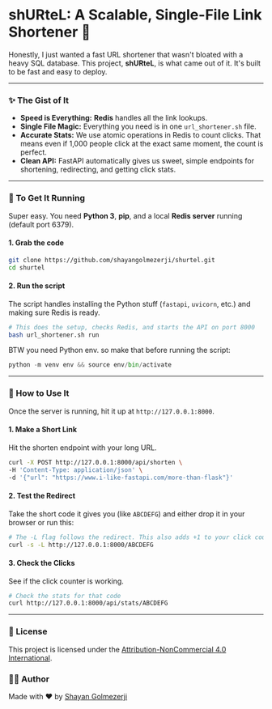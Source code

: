 # shURteL: A Scalable, Single-File Link Shortener 🚀

Honestly, I just wanted a fast URL shortener that wasn't bloated with a heavy SQL database. This project, **shURteL**, is what came out of it. It's built to be fast and easy to deploy.

---

### ✨ The Gist of It

 * **Speed is Everything:** **Redis** handles all the link lookups.
 * **Single File Magic:** Everything you need is in one `url_shortener.sh` file.
 * **Accurate Stats:** We use atomic operations in Redis to count clicks. That means even if 1,000 people click at the exact same moment, the count is perfect.
 * **Clean API:** FastAPI automatically gives us sweet, simple endpoints for shortening, redirecting, and getting click stats.

---

### 🚀 To Get It Running

Super easy. You need **Python 3**, **pip**, and a local **Redis server** running (default port 6379).

#### 1. Grab the code

```bash
git clone https://github.com/shayangolmezerji/shurtel.git
cd shurtel
````

#### 2\. Run the script

The script handles installing the Python stuff (`fastapi`, `uvicorn`, etc.) and making sure Redis is ready.

```bash
# This does the setup, checks Redis, and starts the API on port 8000
bash url_shortener.sh run
```
BTW you need Python env. so make that before running the script:

```python
python -m venv env && source env/bin/activate
```

-----

### 🧠 How to Use It

Once the server is running, hit it up at `http://127.0.0.1:8000`.

#### 1\. Make a Short Link

Hit the shorten endpoint with your long URL.

```bash
curl -X POST http://127.0.0.1:8000/api/shorten \
-H 'Content-Type: application/json' \
-d '{"url": "https://www.i-like-fastapi.com/more-than-flask"}'
```

#### 2\. Test the Redirect

Take the short code it gives you (like `ABCDEFG`) and either drop it in your browser or run this:

```bash
# The -L flag follows the redirect. This also adds +1 to your click count.
curl -s -L http://127.0.0.1:8000/ABCDEFG
```

#### 3\. Check the Clicks

See if the click counter is working.

```bash
# Check the stats for that code
curl http://127.0.0.1:8000/api/stats/ABCDEFG
```

-----

### 📜 License

This project is licensed under the [Attribution-NonCommercial 4.0 International](LICENSE.md).

### 👨‍💻 Author

Made with ❤️ by [Shayan Golmezerji](https://github.com/shayangolmezerji)
